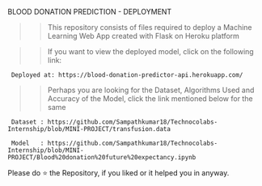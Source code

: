 BLOOD DONATION PREDICTION - DEPLOYMENT

>>	This repository consists of files required to deploy a Machine Learning Web App created with Flask on Heroku platform

>>	If you want to view the deployed model, click on the following link:

     Deployed at: https://blood-donation-predictor-api.herokuapp.com/

>>	Perhaps you are looking for the Dataset, Algorithms Used and Accuracy of the Model, click the link mentioned below for the same

     Dataset : https://github.com/Sampathkumar18/Technocolabs-Internship/blob/MINI-PROJECT/transfusion.data
     
     Model   : https://github.com/Sampathkumar18/Technocolabs-Internship/blob/MINI-PROJECT/Blood%20donation%20future%20expectancy.ipynb

    
 Please do ⭐ the Repository, if you liked or it helped you in anyway.
